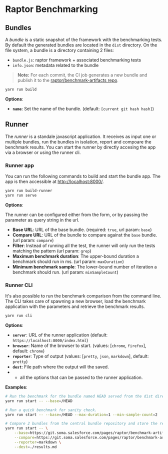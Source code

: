 # Raptor Benchmarking

## Bundles

A *bundle* is a static snapshot of the framework with the benchmarking tests. By default the generated bundles are located in the `dist` directory. On the file system, a bundle is a directory containing 2 files:
* `bundle.js`: raptor framework + associated benchmarking tests
* `info.json`: metadata related to the bundle

> **Note:** For each commit, the CI job generates a new bundle and publish it to the [raptor/benchmark-artifacts repo](https://git.soma.salesforce.com/raptor/benchmark-artifacts).

```bash
yarn run build
```

**Options**:

* **`name`**: Set the name of the bundle. (default: `[current git hash hash]`)

## Runner

The *runner* is a standale javascript application. It receives as input one or multiple bundles, run the bundles in isolation, report and compoare the benchmark results. You can start the runner by directly accesing the app via a browser or using the runner cli.

### Runner app

You can run the following commands to build and start the bundle app. The app is then accessible at [http://localhost:8000/](http://localhost:8000/).

```bash
yarn run build-runner
yarn run serve
```

**Options**:

The runner can be configured either from the form, or by passing the parameter as query string in the url.

* **Base URL**: URL of the base bundle. (required: `true`, url param: `base`)
* **Compare URL**: URL of the bundle to compare against the `base` bundle. (url param: `compare`)
* **Filter**: Instead of running all the test, the runner will only run the tests matching the pattern (url param: `grep`)
* **Maximum benchmark duration**: The upper-bound duration a benchmark should run in ms. (url param: `maxDuration`)
* **Minimum benchmark sample**: The lower-bound number of iteration a benchmark should run. (url param: `minSampleCount`)

### Runner CLI

It's also possible to run the benchmark comparison from the command line. The CLI takes care of spawning a new browser, load the benchmark application with the parameters and retrieve the benchmark results.

```bash
yarn run cli
```

**Options**:

* **`server`**: URL of the runner application (default: `https://localhost:8000/index.html`)
* **`browser`**: Name of the browser to start. (values: [`chrome`, `firefox`], default: `chrome`)
* **`reporter`**: Type of output (values: [`pretty`, `json`, `markdown`], default: `pretty`)
* **`dest`**: File path where the output will the saved.
* + all the options that can be passed to the runner application.

**Examples**:

```bash
# Run the benchmark for the bundle named HEAD served from the dist directory.
yarn run start -- --base=/HEAD

# Run a quick benchmark for sanity check.
yarn run start -- --base=/HEAD --max-duration=1 --min-sample-count=2

# Compare 2 bundles from the central bundle repository and store the results as markdown
yarn run start -- \
    --base=https://git.soma.salesforce.com/pages/raptor/benchmark-artifacts/2b29efe \
    --compare=https://git.soma.salesforce.com/pages/raptor/benchmark-artifacts/530706c \
    --reporter=markdown \
    --dest=./results.md
```
